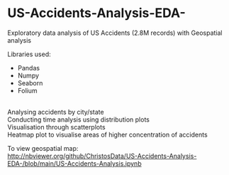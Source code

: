 # US-Accidents-Analysis-EDA-
Exploratory data analysis of US Accidents (2.8M records) with Geospatial analysis<br>

Libraries used:
- Pandas
- Numpy
- Seaborn
- Folium
<br>
Analysing accidents by city/state<br>
Conducting time analysis using distribution plots<br>
Visualisation through scatterplots<br>
Heatmap plot to visualise areas of higher concentration of accidents<br>

To view geospatial map:<br>
http://nbviewer.org/github/ChristosData/US-Accidents-Analysis-EDA-/blob/main/US-Accidents-Analysis.ipynb
